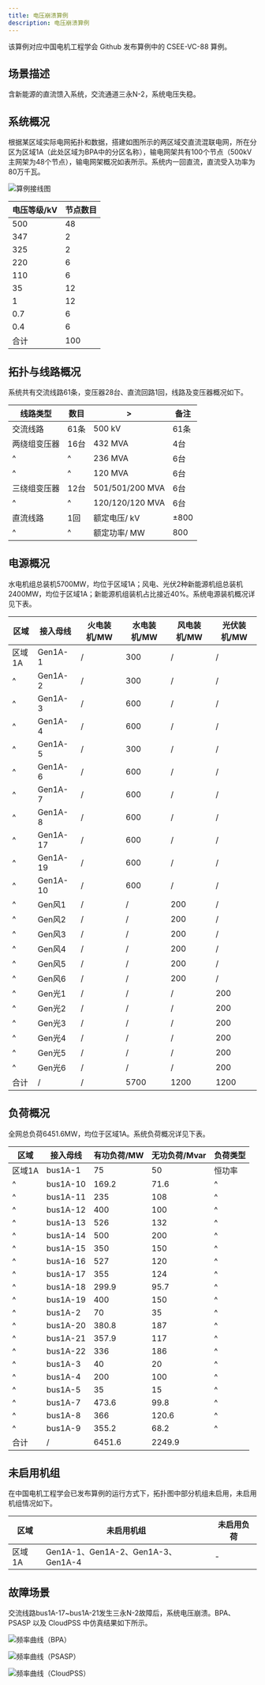 ```yaml
---
title: 电压崩溃算例
description: 电压崩溃算例
---
```

该算例对应中国电机工程学会 Github 发布算例中的 CSEE-VC-88 算例。

## 场景描述
含新能源的直流馈入系统，交流通道三永N-2，系统电压失稳。

## 系统概况
根据某区域实际电网拓扑和数据，搭建如图所示的两区域交直流混联电网，所在分区为区域1A（此处区域为BPA中的分区名称），输电网架共有100个节点（500kV主网架为48个节点），输电网架概况如表所示。系统内一回直流，直流受入功率为80万千瓦。

![算例接线图](./topo-case8.png)

| 电压等级/kV | 节点数目 |
|------------|---------|
| 500        | 48      |
| 347        | 2       |
| 325        | 2       |
| 220        | 6       |
| 110        | 6       |
| 35         | 12      |
| 1          | 12      |
| 0.7        | 6       |
| 0.4        | 6       |
| 合计       | 100     |

## 拓扑与线路概况
系统共有交流线路61条，变压器28台、直流回路1回，线路及变压器概况如下。

| 线路类型     | 数目  | > |备注                      |
|-------------|-------|--------- |------------------|
| 交流线路     | 61条  | 500 kV |61条               |
| 两绕组变压器 | 16台  | 432 MVA |4台               |
|       ^      |  ^     | 236 MVA |6台               |
|          ^   |   ^    | 120 MVA |6台               |
| 三绕组变压器 | 12台  | 501/501/200 MVA |6台       |
|        ^     |  ^     | 120/120/120 MVA |6台       |
| 直流线路     | 1回   | 额定电压/ kV  |±800          |
|         ^    |    ^   | 额定功率/ MW | 800           |

## 电源概况
水电机组总装机5700MW，均位于区域1A；风电、光伏2种新能源机组总装机2400MW，均位于区域1A；新能源机组装机占比接近40%。系统电源装机概况详见下表。

| 区域   | 接入母线   | 火电装机/MW | 水电装机/MW | 风电装机/MW       | 光伏装机/MW |
|-------|-----------|-------------|-------------|---------------|----------------| 
| 区域1A | Gen1A-1   | /           | 300         | /             | /              |
|    ^   | Gen1A-2   | /           | 300         |       /       |       /         |
|    ^   | Gen1A-3   | /           |600          |       /     |      /         |
|    ^   | Gen1A-4   | /           | 600         |        /      |       /         |
|    ^   | Gen1A-5   | /           | 300         | /             | /              |
|    ^   | Gen1A-6   | /           | 600         | /             | /              |
|    ^   | Gen1A-7   | /           | 600         | /             | /              |
|    ^   | Gen1A-8   | /           | 600         | /             | /              |
|    ^   | Gen1A-17  | /           | 600         | /             | /              |
|    ^   | Gen1A-19  | /           | 600         | /             | /              |
|    ^   | Gen1A-10  | /           | 600         | /             | /              |
|    ^   | Gen风1    | /           | /           | 200           | /              |
|    ^   | Gen风2    | /           | /           | 200           | /              |
|    ^   | Gen风3    | /           | /           | 200           | /              |
|    ^   | Gen风4    | /           | /           | 200           | /              |
|    ^   | Gen风5    | /           | /           | 200           | /              |
|    ^   | Gen风6    | /           | /           | 200           | /              |
|    ^   | Gen光1    | /           | /           | /             | 200            |
|    ^   | Gen光2    | /           | /           | /             | 200            |
|    ^   | Gen光3    | /           | /           | /             | 200            |
|    ^   | Gen光4    | /           | /           | /             | 200            |
|    ^   | Gen光5    | /           | /           | /             | 200            |
|    ^   | Gen光6    | /           | /           | /             | 200            |
| 合计    | /         | /           | 5700        | 1200          | 1200           |

## 负荷概况
全网总负荷6451.6MW，均位于区域1A。系统负荷概况详见下表。

| 区域   | 接入母线   | 有功负荷/MW | 无功负荷/Mvar | 负荷类型 |
|-------|-----------|-------------|---------------|--------|
| 区域1A | bus1A-1   | 75          | 50            | 恒功率   |
|   ^   | bus1A-10  | 169.2       | 71.6          |     ^    |
|   ^   | bus1A-11  | 235         | 108           |     ^    |
|   ^   | bus1A-12  | 400         | 100           |     ^    |
|   ^   | bus1A-13  | 526         | 132           |     ^    |
|   ^   | bus1A-14  | 500         | 200           |     ^    |
|   ^   | bus1A-15  | 350         | 150           |     ^    |
|   ^   | bus1A-16  | 527         | 120           |     ^    |
|   ^   | bus1A-17  | 355         | 124           |     ^    |
|   ^   | bus1A-18  | 299.9       | 95.7          |     ^    |
|   ^   | bus1A-19  | 400         | 150           |     ^    |
|   ^   | bus1A-2   | 70          | 35            |     ^    |
|   ^   | bus1A-20  | 380.8       | 187           |     ^    |
|   ^   | bus1A-21  | 357.9       | 117           |     ^    |
|   ^   | bus1A-22  | 336         | 186           |     ^    |
|   ^   | bus1A-3   | 40          | 20            |     ^    |
|   ^   | bus1A-4   | 200         | 100           |     ^    |
|   ^   | bus1A-5   | 35          | 15            |     ^    |
|   ^   | bus1A-7   | 473.6       | 99.8          |     ^    |
|   ^   | bus1A-8   | 366         | 120.6         |     ^    |
|   ^   | bus1A-9   | 355.2       | 68.2          |     ^    |
| 合计    | /         | 6451.6      | 2249.9        |          |

## 未启用机组
在中国电机工程学会已发布算例的运行方式下，拓扑图中部分机组未启用，未启用机组情况如下。

| 区域   | 未启用机组                               | 未启用负荷 |
|-------|-----------------------------------------|----------|
| 区域1A | Gen1A-1、Gen1A-2、Gen1A-3、Gen1A-4     | -        |


## 故障场景
交流线路bus1A-17~bus1A-21发生三永N-2故障后，系统电压崩溃。BPA、PSASP 以及 CloudPSS 中仿真结果如下所示。

![频率曲线（BPA）](./bpa-case8.png "频率曲线（BPA）")

![频率曲线（PSASP）](./psasp-case8.png "频率曲线（PSASP）")

![频率曲线（CloudPSS）](./cloudpss-case8.png "频率曲线（CloudPSS）")